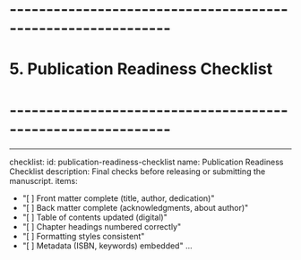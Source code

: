 <!-- Powered by XIAOMA™ Core -->

# ------------------------------------------------------------

# 5. Publication Readiness Checklist

# ------------------------------------------------------------

---

checklist:
id: publication-readiness-checklist
name: Publication Readiness Checklist
description: Final checks before releasing or submitting the manuscript.
items:

- "[ ] Front matter complete (title, author, dedication)"
- "[ ] Back matter complete (acknowledgments, about author)"
- "[ ] Table of contents updated (digital)"
- "[ ] Chapter headings numbered correctly"
- "[ ] Formatting styles consistent"
- "[ ] Metadata (ISBN, keywords) embedded"
  ...
